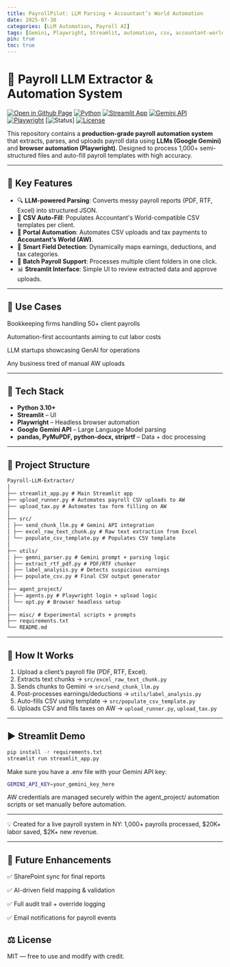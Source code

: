```yaml
---
title: PayrollPilot: LLM Parsing + Accountant’s World Automation
date: 2025-07-30
categories: [LLM Automation, Payroll AI]
tags: [Gemini, Playwright, Streamlit, automation, csv, accountant-world, llm, payroll, ai]
pin: true
toc: true
---
```


# 💼 Payroll LLM Extractor & Automation System

[![Open in Github Page](https://img.shields.io/badge/Hosted_with-GitHub_Pages-blue?logo=github&logoColor=white)](https://github.com/aryanj10/Payroll-LLM-Extractor)
[![Python](https://img.shields.io/badge/Python-3.10+-blue?logo=python)](https://www.python.org/)
[![Streamlit App](https://img.shields.io/badge/Streamlit-App-red?logo=streamlit)](https://streamlit.io)
[![Gemini API](https://img.shields.io/badge/LLM-Gemini-lightgrey?logo=google)](https://deepmind.google/technologies/gemini/)
[![Playwright](https://img.shields.io/badge/Automation-Playwright-green?logo=microsoft)](https://playwright.dev/)
[![Status](https://img.shields.io/badge/Live%20Payroll-Production%20Ready-brightgreen)]
[![License](https://img.shields.io/badge/License-MIT-lightgrey.svg)](https://opensource.org/licenses/MIT)

This repository contains a **production-grade payroll automation system** that extracts, parses, and uploads payroll data using **LLMs (Google Gemini)** and **browser automation (Playwright)**. Designed to process 1,000+ semi-structured files and auto-fill payroll templates with high accuracy.


---

## 🚀 Key Features

- 🔍 **LLM-powered Parsing**: Converts messy payroll reports (PDF, RTF, Excel) into structured JSON.
- 📄 **CSV Auto-Fill**: Populates Accountant's World-compatible CSV templates per client.
- 🤖 **Portal Automation**: Automates CSV uploads and tax payments to **Accountant’s World (AW)**.
- 🧠 **Smart Field Detection**: Dynamically maps earnings, deductions, and tax categories.
- 📂 **Batch Payroll Support**: Processes multiple client folders in one click.
- 📊 **Streamlit Interface**: Simple UI to review extracted data and approve uploads.

---

## 📌 Use Cases
Bookkeeping firms handling 50+ client payrolls

Automation-first accountants aiming to cut labor costs

LLM startups showcasing GenAI for operations

Any business tired of manual AW uploads

---

## 🧠 Tech Stack

- **Python 3.10+**
- **Streamlit** – UI
- **Playwright** – Headless browser automation
- **Google Gemini API** – Large Language Model parsing
- **pandas, PyMuPDF, python-docx, striprtf** – Data + doc processing

---


## 🧰 Project Structure
```protobuf
Payroll-LLM-Extractor/
│
├── streamlit_app.py # Main Streamlit app
├── upload_runner.py # Automates payroll CSV uploads to AW
├── upload_tax.py # Automates tax form filling on AW
│
├── src/
│ ├── send_chunk_llm.py # Gemini API integration
│ ├── excel_raw_text_chunk.py # Raw text extraction from Excel
│ └── populate_csv_template.py # Populates CSV template
│
├── utils/
│ ├── gemni_parser.py # Gemini prompt + parsing logic
│ ├── extract_rtf_pdf.py # PDF/RTF chunker
│ ├── label_analysis.py # Detects suspicious earnings
│ ├── populate_csv.py # Final CSV output generator
│
├── agent_project/
│ ├── agents.py # Playwright login + upload logic
│ └── opt.py # Browser headless setup
│
├── misc/ # Experimental scripts + prompts
├── requirements.txt
└── README.md
```
---
## 🧪 How It Works

1. Upload a client’s payroll file (PDF, RTF, Excel).
2. Extracts text chunks → `src/excel_raw_text_chunk.py`
3. Sends chunks to Gemini → `src/send_chunk_llm.py`
4. Post-processes earnings/deductions → `utils/label_analysis.py`
5. Auto-fills CSV using template → `src/populate_csv_template.py`
6. Uploads CSV and fills taxes on AW → `upload_runner.py`, `upload_tax.py`

---



## ▶️ Streamlit Demo

```bash
pip install -r requirements.txt
streamlit run streamlit_app.py

```

Make sure you have a .env file with your Gemini API key:
```bash
GEMINI_API_KEY=your_gemini_key_here
```
AW credentials are managed securely within the agent_project/ automation scripts or set manually before automation.

---
💡 Created for a live payroll system in NY: 1,000+ payrolls processed, $20K+ labor saved, $2K+ new revenue.

---

## 🧭 Future Enhancements
✅ SharePoint sync for final reports

✅ AI-driven field mapping & validation

✅ Full audit trail + override logging

✅ Email notifications for payroll events

## ⚖️ License
MIT — free to use and modify with credit.